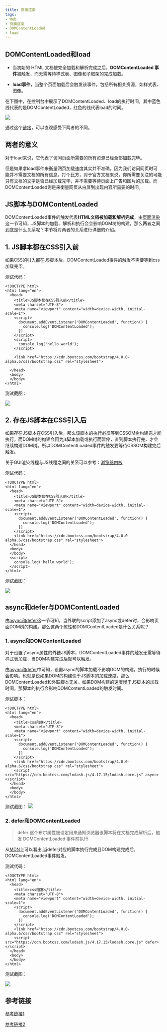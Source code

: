 ```yaml
---
title: 页面渲染
tags: 
- Web
- 页面渲染
- DOMContentLoaded
- load
---
```


## DOMContentLoaded和load

- 当初始的 HTML 文档被完全加载和解析完成之后，**DOMContentLoaded 事件**被触发，而无需等待样式表、图像和子框架的完成加载。

- **load事件**，当整个页面加载后会触发该事件，包括所有相关资源，如样式表、图像。

在下图中，在控制台中展示了DOMContentLoaded、load的执行时间，其中蓝色线代表的是DOMContentLoaded，红色的线代表load的时间。

![](https://cosmos-x.oss-cn-hangzhou.aliyuncs.com/L5hJR0.png)

通过这个[链接](https://testdrive-archive.azurewebsites.net/HTML5/DOMContentLoaded/Default.html)，可以直观感受下两者的不同。

## 两者的意义

对于load来说，它代表了访问页面所需要的所有资源已经全部加载完毕。

但是如果拿load事件来衡量网页加载速度其实并不准确，因为我们访问网页时可能并不需要文档的所有信息。打个比方，对于官方文档来说，你所需要关注的可能只有文档的文字是否已经加载完毕，并不需要等待页面上广告和图片的加载。而DOMContentLoaded则是来衡量网页从白屏到出现内容所需要的时间。

## JS脚本与DOMContentLoaded

DOMContentLoaded事件的触发代表**HTML文档被加载和解析完成**，由[页面渲染](https://thinkbucket.github.io/docsite/docs/web/6.browser-rendering/page-rendering)这一节可知，JS脚本的加载、解析和执行会会影响DOM树的构建，那么两者之间到底是什么关系呢？本节将对两者的关系进行详细的介绍。

## 1. JS脚本都在CSS引入前

如果CSS的引入都在JS脚本后，DOMContentLoaded事件的触发不需要等到css加载完毕。

测试代码：

```
<!DOCTYPE html>
<html lang="en">
  <head>
    <title>JS脚本都在CSS引入前</title>
    <meta charset="UTF-8">
    <meta name="viewport" content="width=device-width, initial-scale=1">
    <script>
      document.addEventListener('DOMContentLoaded', function() {
        console.log('DOMContentLoaded');
      })
    </script>
    <script>
      console.log('hello world');
    </script>

    <link href="https://cdn.bootcss.com/bootstrap/4.0.0-alpha.6/css/bootstrap.css" rel="stylesheet">

  </head>
  <body>
  </body>
</html>
```
测试截图：

![](https://cosmos-x.oss-cn-hangzhou.aliyuncs.com/2ysZtE.png)

## 2. 存在JS脚本在CSS引入后

如果存在JS脚本在CSS引入后，那么该脚本的执行必须等到CSSOM树构建完才能执行，而DOM树的构建会因为js脚本加载或执行而暂停，直到脚本执行完，才会继续构建DOM树。所以DOMContentLoaded事件的触发要等待CSSOM构建完后触发。

关于GUI渲染线程与JS线程之间的关系可以参考：[浏览器内核](https://thinkbucket.github.io/docsite/docs/web/13.rendering-engine/rendering-engine)

测试代码：

```
<!DOCTYPE html>
<html lang="en">
  <head>
    <title>JS脚本都在CSS引入前</title>
    <meta charset="UTF-8">
    <meta name="viewport" content="width=device-width, initial-scale=1">
    <script>
      document.addEventListener('DOMContentLoaded', function() {
        console.log('DOMContentLoaded');
      })
    </script>
    <link href="https://cdn.bootcss.com/bootstrap/4.0.0-alpha.6/css/bootstrap.css" rel="stylesheet">
  </head>
  <body>
  </body>
  <script>
    console.log('hello world');
  </script>
</html>
```

测试截图：

![](https://cosmos-x.oss-cn-hangzhou.aliyuncs.com/cdZQTk.png)

## async和defer与DOMContentLoaded

由[async和defer](https://thinkbucket.github.io/docsite/docs/web/6.browser-rendering/async-defer)这一节可知，当外联的script添加了async或defer时，会影响页面DOM树的构建。那么这两个属性和DOMContentLoaded是什么关系呢？

### 1. async和DOMContentLoaded

对于设置了async属性的外链JS脚本，DOMContentLoaded事件的触发无需等待样式表加载，当DOM构建完成后就可以触发。

由[async和defer](https://thinkbucket.github.io/docsite/docs/web/6.browser-rendering/async-defer)中可知，设置async的脚本加载不影响DOM的构建，执行的时候会影响。也就是说如果DOM的构建快于JS脚本的加载速度，那么DOMContentLoaded和外联脚本无关。如果DOM构建的速度慢于JS脚本的加载时间，那脚本的执行会影响DOMContentLoaded的触发时间。

测试脚本：

```
<!DOCTYPE html>
<html lang="en">
  <head>
    <title>css阻塞</title>
    <meta charset="UTF-8">
    <meta name="viewport" content="width=device-width, initial-scale=1">
    <script>
      document.addEventListener('DOMContentLoaded', function() {
        console.log('DOMContentLoaded');
      })
    </script>
    <link href="https://cdn.bootcss.com/bootstrap/4.0.0-alpha.6/css/bootstrap.css" rel="stylesheet">
    <script src="https://cdn.bootcss.com/lodash.js/4.17.15/lodash.core.js" async></script>
  </head>
  <body>
  </body>
</html>

```
测试截图：
![](https://cosmos-x.oss-cn-hangzhou.aliyuncs.com/bh7fCd.png)

### 2. defer和DOMContentLoaded
> defer 这个布尔属性被设定用来通知浏览器该脚本将在文档完成解析后，触发 DOMContentLoaded 事件前执行

从[MDN](https://developer.mozilla.org/zh-CN/docs/Web/HTML/Element/script)上可以看出,当defer对应的脚本执行完成且DOM构建完成后，DOMContentLoaded事件触发。

测试代码：

```
<!DOCTYPE html>
<html lang="en">
  <head>
    <title>css阻塞</title>
    <meta charset="UTF-8">
    <meta name="viewport" content="width=device-width, initial-scale=1">
    <script>
      document.addEventListener('DOMContentLoaded', function() {
        console.log('DOMContentLoaded');
      })
    </script>
    <link href="https://cdn.bootcss.com/bootstrap/4.0.0-alpha.6/css/bootstrap.css" rel="stylesheet">
    <script src="https://cdn.bootcss.com/lodash.js/4.17.15/lodash.core.js" defer></script>
  </head>
  <body>
  </body>
</html>
```

测试截图：

![](https://cosmos-x.oss-cn-hangzhou.aliyuncs.com/uY4AEb.png)

## 参考链接

[参考链接1](https://juejin.im/post/5b88ddca6fb9a019c7717096#heading-0)

[参考链接2](https://zhuanlan.zhihu.com/p/25876048)
